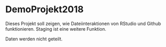 # DemoProjekt2018

Dieses Projekt soll zeigen, wie Dateiinteraktionen von RStudio und Github funktionieren. 
Staging ist eine weitere Funktion. 

Daten werden nicht geteilt.